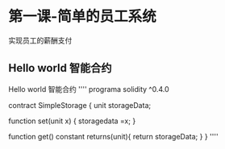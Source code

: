 # 第一课-简单的员工系统
实现员工的薪酬支付
## Hello world 智能合约

 Hello world 智能合约
''''
programa  solidity ^0.4.0

contract SimpleStorage {
  unit storageData;
  
  function set(unit x) {
    storagedata =x;
  }
  
  function get() constant returns(unit){
    return storageData; 
  }
}
''''
